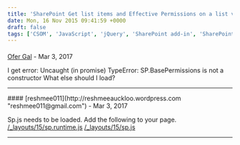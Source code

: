 ```yaml
---
title: 'SharePoint Get list items and Effective Permissions on a list via REST API from SharePoint Add-in'
date: Mon, 16 Nov 2015 09:41:59 +0000
draft: false
tags: ['CSOM', 'JavaScript', 'jQuery', 'SharePoint add-in', 'SharePoint Online']
---
```



#### 
[Ofer Gal](https://plus.google.com/+OferGalAbaShelTomer "ofergal@gmail.com") - <time datetime="2017-03-15 14:56:15">Mar 3, 2017</time>

I get error: Uncaught (in promise) TypeError: SP.BasePermissions is not a constructor What else should I load?
<hr />
#### 
[reshmee011](http://reshmeeauckloo.wordpress.com "reshmee011@gmail.com") - <time datetime="2017-03-15 22:45:01">Mar 3, 2017</time>

Sp.js needs to be loaded. Add the following to your page. [/\_layouts/15/sp.runtime.js](/_layouts/15/sp.runtime.js) [/\_layouts/15/sp.js](/_layouts/15/sp.js)
<hr />
